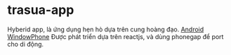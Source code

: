 # trasua-app
Hyberid app, là ứng dụng hẹn hò dựa trên cung hoàng đạo.
[Android](https://play.google.com/store/apps/details?id=com.tumblr.youthstudios.trasua&hl=en)
[WindowPhone](https://www.microsoft.com/en-us/store/apps/trasua/9wzdncrd284x)
Được phát triển dựa trên reactjs, và dùng phonegap để port
cho di động.
